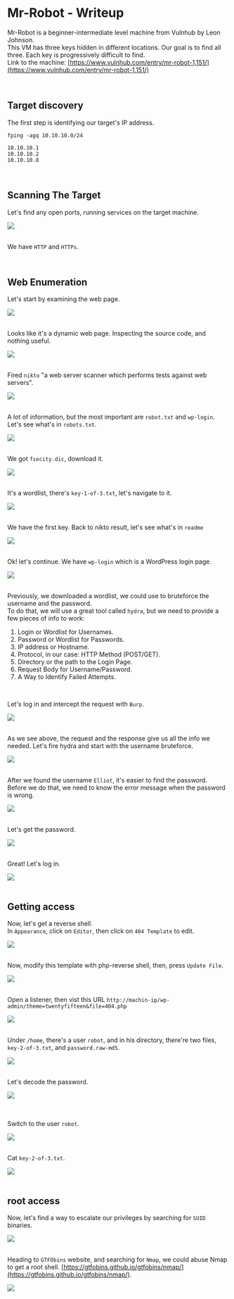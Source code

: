 # Mr-Robot - Writeup

Mr-Robot is a beginner-intermediate level machine from Vulnhub by Leon Johnson.<br />
This VM has three keys hidden in different locations. Our goal is to find all three. Each key is progressively difficult to find.<br />
Link to the machine: [https://www.vulnhub.com/entry/mr-robot-1,151/](https://www.vulnhub.com/entry/mr-robot-1,151/) 

<br />

## Target discovery

The first step is identifying our target's IP address.

```
fping -agq 10.10.10.0/24

10.10.10.1
10.10.10.2
10.10.10.8
```
<br />

## Scanning The Target

Let's find any open ports, running services on the target machine.

![](Pics/nmap.png)
<br />
<br />

We have `HTTP` and `HTTPs`.

<br />

## Web Enumeration

Let's start by examining the web page.

![](Pics/web.png)
<br />
<br />

Looks like it's a dynamic web page. Inspecting the source code, and nothing useful.

![](Pics/web2.png)
<br />
<br />

Fired `nikto` "a web server scanner which performs tests against web servers".

![](Pics/nikto.png)
<br />
<br />

A lot of information, but the most important are `robot.txt` and `wp-login`.<br />
Let's see what's in `robots.txt`.

![](Pics/web3.png)
<br />
<br />

We got `fsocity.dic`, download it.

![](Pics/web4.png)
<br />
<br />

It's a wordlist, there's `key-1-of-3.txt`, let's navigate to it. 

![](Pics/web5.png)
<br />
<br />

We have the first key. Back to nikto result, let's see what's in `readme` 

![](Pics/web6.png)
<br />
<br />

Ok! let's continue. We have `wp-login` which is a WordPress login page.

![](Pics/cms.png)
<br />
<br />

Previously, we downloaded a wordlist, we could use to bruteforce the username and the password.<br />
To do that, we will use a great tool called `hydra`, but we need to provide a few pieces of info to work:
1) Login or Wordlist for Usernames.
2) Password or Wordlist for Passwords.
3) IP address or Hostname.
4) Protocol, in our case: HTTP Method (POST/GET).
5) Directory or the path to the Login Page. 
6) Request Body for Username/Password.
7) A Way to Identify Failed Attempts.
<br />

Let's log in and intercept the request with `Burp`.

![](Pics/burp.png)
<br />
<br />

As we see above, the request and the response give us all the info we needed. Let's fire hydra 
and start with the username bruteforce.

![](Pics/brute.png)
<br />
<br />

After we found the username `Elliot`, it's easier to find the password.<br />
Before we do that, we need to know the error message when the password is wrong.

![](Pics/brute2.png)
<br />
<br />

Let's get the password.

![](Pics/brute3.png)
<br />
<br />

Great! Let's log in.

![](Pics/cms2.png)
<br />
<br />

## Getting access

Now, let's get a reverse shell.<br />
In `Appearance`, click on `Editor`, then click on `404 Template` to edit.

![](Pics/cms3.png)
<br />
<br />

Now, modify this template with php-reverse shell, then, press `Update File`.

![](Pics/cms4.png)
<br />
<br />

Open a listener, then vist this URL `http://machin-ip/wp-admin/theme=twentyfifteen&file=404.php`

![](Pics/shell.png)
<br />
<br />

Under `/home`, there's a user `robot`, and in his directory, there're two files, `key-2-of-3.txt`, and `password.raw-md5`.

![](Pics/shell2.png)
<br />
<br />

Let's decode the password.

![](Pics/crack.png)
<br />
<br />
<br />

Switch to the user `robot`.

![](Pics/shell3.png)
<br />
<br />

Cat `key-2-of-3.txt`.

![](Pics/shell4.png)
<br />
<br />

## root access

Now, let's find a way to escalate our privileges by searching for `SUID` binaries.

![](Pics/shell5.png)
<br />
<br />

Heading to `GTFObins` website, and searching for `Nmap`, we could abuse Nmap to get a root shell. [https://gtfobins.github.io/gtfobins/nmap/](https://gtfobins.github.io/gtfobins/nmap/).

![](Pics/root.png)
<br />